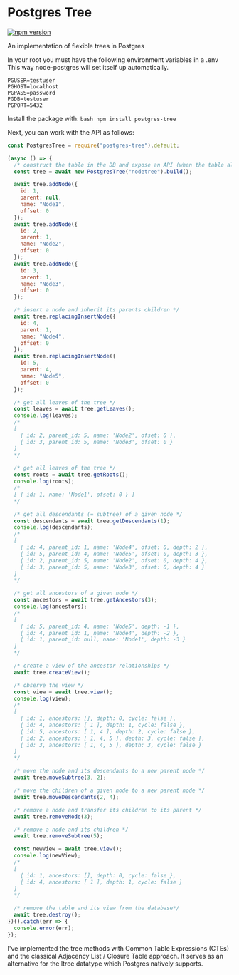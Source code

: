 # Postgres Tree

[![npm version](https://badge.fury.io/js/postgres-tree.svg)](https://badge.fury.io/js/postgres-tree)

An implementation of flexible trees in Postgres

In your root you must have the following environment variables in a .env \
This way node-postgres will set itself up automatically.

```env
PGUSER=testuser
PGHOST=localhost
PGPASS=password
PGDB=testuser
PGPORT=5432
```

Install the package with: `bash npm install postgres-tree`

Next, you can work with the API as follows:

```javascript
const PostgresTree = require("postgres-tree").default;

(async () => {
  /* construct the table in the DB and expose an API (when the table already exists, skip the build) */
  const tree = await new PostgresTree("nodetree").build();

  await tree.addNode({
    id: 1,
    parent: null,
    name: "Node1",
    offset: 0
  });
  await tree.addNode({
    id: 2,
    parent: 1,
    name: "Node2",
    offset: 0
  });
  await tree.addNode({
    id: 3,
    parent: 1,
    name: "Node3",
    offset: 0
  });

  /* insert a node and inherit its parents children */
  await tree.replacingInsertNode({
    id: 4,
    parent: 1,
    name: "Node4",
    offset: 0
  });
  await tree.replacingInsertNode({
    id: 5,
    parent: 4,
    name: "Node5",
    offset: 0
  });

  /* get all leaves of the tree */
  const leaves = await tree.getLeaves();
  console.log(leaves);
  /*
  [
    { id: 2, parent_id: 5, name: 'Node2', ofset: 0 },
    { id: 3, parent_id: 5, name: 'Node3', ofset: 0 }
  ]
  */

  /* get all leaves of the tree */
  const roots = await tree.getRoots();
  console.log(roots);
  /*
  [ { id: 1, name: 'Node1', ofset: 0 } ]
  */

  /* get all descendants (= subtree) of a given node */
  const descendants = await tree.getDescendants(1);
  console.log(descendants);
  /*
  [
    { id: 4, parent_id: 1, name: 'Node4', ofset: 0, depth: 2 },
    { id: 5, parent_id: 4, name: 'Node5', ofset: 0, depth: 3 },
    { id: 2, parent_id: 5, name: 'Node2', ofset: 0, depth: 4 },
    { id: 3, parent_id: 5, name: 'Node3', ofset: 0, depth: 4 }
  ]
  */

  /* get all ancestors of a given node */
  const ancestors = await tree.getAncestors(3);
  console.log(ancestors);
  /*
  [
    { id: 5, parent_id: 4, name: 'Node5', depth: -1 },
    { id: 4, parent_id: 1, name: 'Node4', depth: -2 },
    { id: 1, parent_id: null, name: 'Node1', depth: -3 }
  ]
  */

  /* create a view of the ancestor relationships */
  await tree.createView();

  /* observe the view */
  const view = await tree.view();
  console.log(view);
  /*
  [
    { id: 1, ancestors: [], depth: 0, cycle: false },
    { id: 4, ancestors: [ 1 ], depth: 1, cycle: false },
    { id: 5, ancestors: [ 1, 4 ], depth: 2, cycle: false },
    { id: 2, ancestors: [ 1, 4, 5 ], depth: 3, cycle: false },
    { id: 3, ancestors: [ 1, 4, 5 ], depth: 3, cycle: false }
  ]
  */

  /* move the node and its descendants to a new parent node */
  await tree.moveSubtree(3, 2);

  /* move the children of a given node to a new parent node */
  await tree.moveDescendants(2, 4);

  /* remove a node and transfer its children to its parent */
  await tree.removeNode(3);

  /* remove a node and its children */
  await tree.removeSubtree(5);

  const newView = await tree.view();
  console.log(newView);
  /*
  [
    { id: 1, ancestors: [], depth: 0, cycle: false },
    { id: 4, ancestors: [ 1 ], depth: 1, cycle: false }
  ]
  */

  /* remove the table and its view from the database*/
  await tree.destroy();
})().catch(err => {
  console.error(err);
});
```

I've implemented the tree methods with Common Table Expressions (CTEs) and the classical Adjacency List / Closure Table approach. It serves as an alternative for the ltree datatype which Postgres natively supports.
